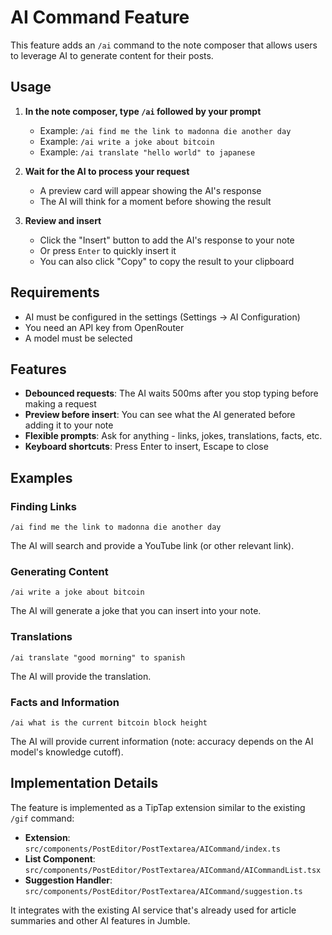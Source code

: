 # AI Command Feature

This feature adds an `/ai` command to the note composer that allows users to leverage AI to generate content for their posts.

## Usage

1. **In the note composer, type `/ai` followed by your prompt**
   - Example: `/ai find me the link to madonna die another day`
   - Example: `/ai write a joke about bitcoin`
   - Example: `/ai translate "hello world" to japanese`

2. **Wait for the AI to process your request**
   - A preview card will appear showing the AI's response
   - The AI will think for a moment before showing the result

3. **Review and insert**
   - Click the "Insert" button to add the AI's response to your note
   - Or press `Enter` to quickly insert it
   - You can also click "Copy" to copy the result to your clipboard

## Requirements

- AI must be configured in the settings (Settings → AI Configuration)
- You need an API key from OpenRouter
- A model must be selected

## Features

- **Debounced requests**: The AI waits 500ms after you stop typing before making a request
- **Preview before insert**: You can see what the AI generated before adding it to your note
- **Flexible prompts**: Ask for anything - links, jokes, translations, facts, etc.
- **Keyboard shortcuts**: Press Enter to insert, Escape to close

## Examples

### Finding Links
```
/ai find me the link to madonna die another day
```
The AI will search and provide a YouTube link (or other relevant link).

### Generating Content
```
/ai write a joke about bitcoin
```
The AI will generate a joke that you can insert into your note.

### Translations
```
/ai translate "good morning" to spanish
```
The AI will provide the translation.

### Facts and Information
```
/ai what is the current bitcoin block height
```
The AI will provide current information (note: accuracy depends on the AI model's knowledge cutoff).

## Implementation Details

The feature is implemented as a TipTap extension similar to the existing `/gif` command:

- **Extension**: `src/components/PostEditor/PostTextarea/AICommand/index.ts`
- **List Component**: `src/components/PostEditor/PostTextarea/AICommand/AICommandList.tsx`
- **Suggestion Handler**: `src/components/PostEditor/PostTextarea/AICommand/suggestion.ts`

It integrates with the existing AI service that's already used for article summaries and other AI features in Jumble.
